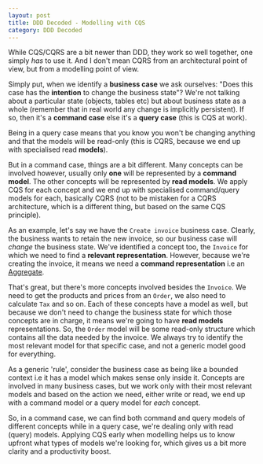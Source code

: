 ```yaml
---
layout: post
title: DDD Decoded - Modelling with CQS
category: DDD Decoded
---
```


While CQS/CQRS are a bit newer than DDD, they work so well together, one simply _has_ to use it. And I don't mean CQRS from an architectural point of view, but from a modelling point of view.
 
Simply put, when we identify a **business case** we ask ourselves: "Does this case has the **intention** to change the business state"? We're not talking about a particular state (objects, tables etc) but about business state as a whole (remember that in real world any change is implicitly persistent). If so, then it's a **command case** else it's a **query case** (this is CQS at work). 

Being in a query case means that you know you won't be changing anything and that the models will be read-only (this is CQRS, because we end up with specialised read **models**).    

But in a command case, things are a bit different. Many concepts can be involved however, usually only **one** will be represented by a **command model**. The other concepts will be represented by **read models**. We apply CQS for each concept and we end up with specialised command/query models for each, basically CQRS (not to be mistaken for a CQRS architecture, which is a different thing, but based on the same CQS principle).

As an example, let's say we have the `Create invoice` business case. Clearly, the business wants to retain the new invoice, so our business case will _change_ the business state. We've identified a concept too, the `Invoice` for which we need to find a **relevant representation**. However, because we're creating the invoice, it means we need a **command representation** i.e an [Aggregate](http://blog.sapiensworks.com/post/2016/07/14/DDD-Aggregate-Decoded-1). 

That's great, but there's more concepts involved besides the `Invoice`. We need to get the products and prices from an `Order`, we also need to calculate `Tax` and so on. Each of these concepts have a model as well, but because we don't need to change the business state for which those concepts are in charge, it means we're going to have **read models** representations. So, the `Order` model will be some read-only structure which contains all the data needed by the invoice. We always try to identify the most relevant model for that specific case, and not a generic model good for everything.

As a generic 'rule', consider the business case as being like a bounded context i.e it has a model which makes sense only inside it. Concepts are involved in many business cases, but we work only with their most relevant models and based on the action we need, either write or read, we end up with a command model or a query model for _each_ concept.

So, in a command case, we can find both command and query models of different concepts while in a query case, we're dealing only with read (query) models. Applying CQS early when modelling helps us to know upfront what types of models we're looking for, which gives us a bit more clarity and a productivity boost.   